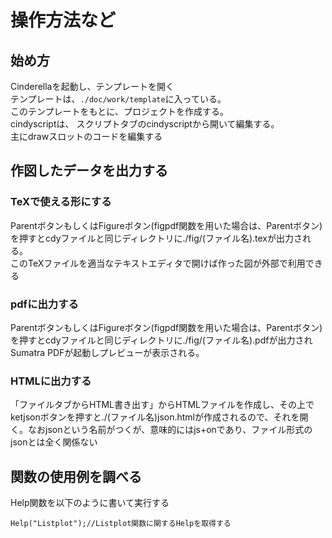 # 操作方法など  
## 始め方  
Cinderellaを起動し、テンプレートを開く   
テンプレートは、`./doc/work/template`に入っている。  
このテンプレートをもとに、プロジェクトを作成する。  
cindyscriptは、  スクリプトタブのcindyscriptから開いて編集する。  
主にdrawスロットのコードを編集する  
## 作図したデータを出力する  
### TeXで使える形にする  
ParentボタンもしくはFigureボタン(figpdf関数を用いた場合は、Parentボタン)を押すとcdyファイルと同じディレクトリに./fig/(ファイル名).texが出力される。  
このTeXファイルを適当なテキストエディタで開けば作った図が外部で利用できる  
### pdfに出力する  
ParentボタンもしくはFigureボタン(figpdf関数を用いた場合は、Parentボタン)を押すとcdyファイルと同じディレクトリに./fig/(ファイル名).pdfが出力され Sumatra PDFが起動しプレビューが表示される。  
### HTMLに出力する  
「ファイルタブからHTML書き出す」からHTMLファイルを作成し、その上でketjsonボタンを押すと./(ファイル名)json.htmlが作成されるので、それを開く。なおjsonという名前がつくが、意味的にはjs+onであり、ファイル形式のjsonとは全く関係ない  
## 関数の使用例を調べる  
Help関数を以下のように書いて実行する  
```  
Help("Listplot");//Listplot関数に関するHelpを取得する  
```  
